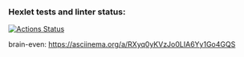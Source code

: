 ### Hexlet tests and linter status:
[![Actions Status](https://github.com/Fiklik/python-project-49/workflows/hexlet-check/badge.svg)](https://github.com/Fiklik/python-project-49/actions)

brain-even: https://asciinema.org/a/RXyq0yKVzJo0LIA6Yy1Go4GQS
